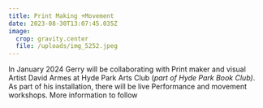 ```yaml
---
title: Print Making +Movement
date: 2023-08-30T13:07:45.035Z
image:
  crop: gravity.center
  file: /uploads/img_5252.jpeg
---
```

In January 2024 Gerry will be collaborating with Print maker and visual Artist David Armes at Hyde Park Arts Club (*part of Hyde Park Book Club)*. As part of his installation, there will be live Performance and movement workshops. More information to follow
